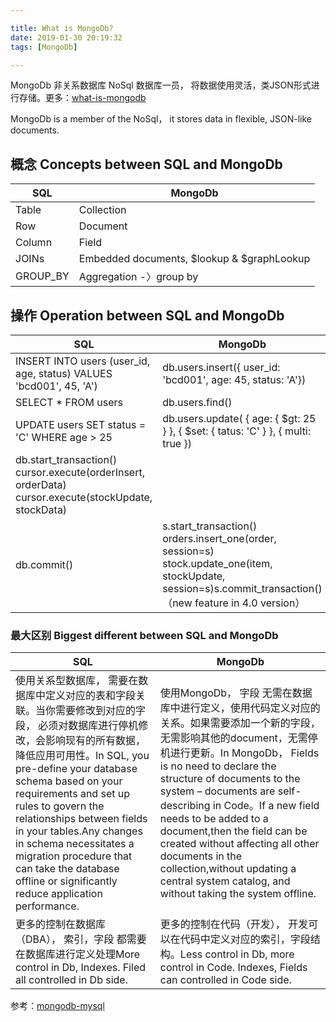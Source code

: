 ```yaml
---

title: What is MongoDb?
date: 2019-01-30 20:19:32  
tags: [MongoDb]

---
```


MongoDb 非关系数据库 NoSql 数据库一员， 将数据使用灵活，类JSON形式进行存储。更多：[what-is-mongodb](https://www.mongodb.com/what-is-mongodb)

MongoDb is a member of the NoSql， it stores data in flexible, JSON-like documents.

  

## 概念 Concepts between SQL and MongoDb
|SQL| MongoDb |
|--|--|
| Table | Collection |
| Row| Document|
| Column| Field|
| JOINs| Embedded documents, $lookup & $graphLookup|
| GROUP_BY| Aggregation -〉group by|
  

## 操作 Operation between SQL and MongoDb




|SQL|MongoDb|
|--|--|
|INSERT INTO users (user_id, age, status) VALUES 'bcd001', 45, 'A')|db.users.insert({  user_id: 'bcd001',  age: 45,  status: 'A'})|
|SELECT * FROM users|db.users.find()|
|UPDATE users SET status = 'C' WHERE age > 25|db.users.update(  { age: { $gt: 25 } },  { $set: { tatus: 'C' } },  { multi: true })|
|db.start_transaction() cursor.execute(orderInsert, orderData) cursor.execute(stockUpdate, stockData)
db.commit()|s.start_transaction() orders.insert_one(order, session=s) stock.update_one(item, stockUpdate, session=s)s.commit_transaction()  （new feature in 4.0 version）|
  

### 最大区别 Biggest different between SQL and MongoDb

  |SQL|MongoDb|
  |--|--|
  |使用关系型数据库， 需要在数据库中定义对应的表和字段关联。当你需要修改到对应的字段， 必须对数据库进行停机修改，会影响现有的所有数据， 降低应用可用性。In SQL, you pre-define your database schema based on your requirements and set up rules to govern the relationships between fields in your tables.Any changes in schema necessitates a migration procedure that can take the database offline or significantly reduce application performance.|使用MongoDb， 字段 无需在数据库中进行定义，使用代码定义对应的关系。如果需要添加一个新的字段，无需影响其他的document，无需停机进行更新。In MongoDb， Fields is no need to declare the structure of documents to the system – documents are self-describing in Code。If a new field needs to be added to a document,then the field can be created without affecting all other documents in the collection,without updating a central system catalog, and without taking the system offline.|
|更多的控制在数据库（DBA）， 索引，字段 都需要在数据库进行定义处理More control in Db, Indexes. Filed all controlled in Db side.|更多的控制在代码（开发）， 开发可以在代码中定义对应的索引，字段结构。Less control in Db, more control in Code. Indexes, Fields can controlled in Code side.|

  

参考：[mongodb-mysql](https://www.mongodb.com/compare/mongodb-mysql)